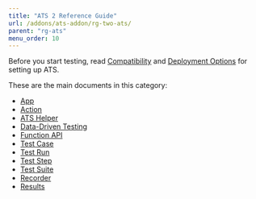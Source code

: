 ```yaml
---
title: "ATS 2 Reference Guide"
url: /addons/ats-addon/rg-two-ats/
parent: "rg-ats"
menu_order: 10
---
```


Before you start testing, read [Compatibility](/addons/ats-addon/ov-compatibility/) and [Deployment Options](/addons/ats-addon/ov-deployment/) for setting up ATS.

These are the main documents in this category:

* [App](/addons/ats-addon/rg-two-app/)
* [Action](/addons/ats-addon/rg-two-action/)
* [ATS Helper](/addons/ats-addon/rg-two-ats-helper/)
* [Data-Driven Testing](/addons/ats-addon/rg-two-data-driven-testing/)
* [Function API](/addons/ats-addon/rg-two-function-api/)
* [Test Case](/addons/ats-addon/rg-two-test-case/)
* [Test Run](/addons/ats-addon/rg-two-test-run/)
* [Test Step](/addons/ats-addon/rg-two-test-step/)
* [Test Suite](/addons/ats-addon/rg-two-test-suite/)
* [Recorder](/addons/ats-addon/rg-two-recorder/)
* [Results](/addons/ats-addon/rg-two-results/)
